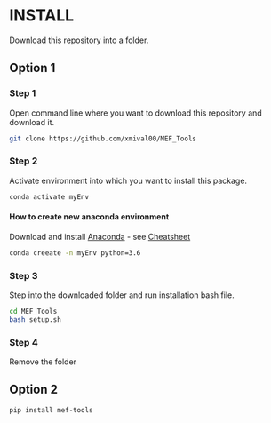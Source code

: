 # INSTALL

Download this repository into a folder.

## Option 1

### Step 1

Open command line where you want to download this repository and download it.

```bash
git clone https://github.com/xmival00/MEF_Tools
```

### Step 2
Activate environment into which you want to install this package.
```bash
conda activate myEnv
```

#### How to create new anaconda environment
Download and install [Anaconda](https://www.anaconda.com/products/individual) - see [Cheatsheet](https://docs.conda.io/projects/conda/en/4.6.0/_downloads/52a95608c49671267e40c689e0bc00ca/conda-cheatsheet.pdf)
```bash
conda creeate -n myEnv python=3.6
```



### Step 3
Step into the downloaded folder and run installation bash file.
```bash
cd MEF_Tools
bash setup.sh
```

### Step 4
Remove the folder


## Option 2
```bash
pip install mef-tools
```



